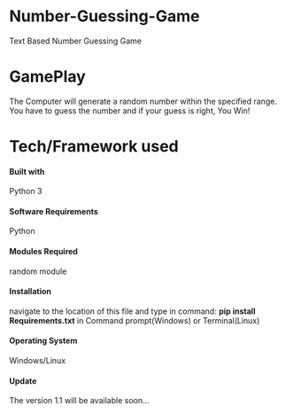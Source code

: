 # Number-Guessing-Game
Text Based Number Guessing Game

# GamePlay
The Computer will generate a random number within the specified range. You have to guess the number and if your guess is right, You Win!

# Tech/Framework used
#### Built with 
Python 3
#### Software Requirements
Python
#### Modules Required
random module
#### Installation
navigate to the location of this file and type in command: **pip install Requirements.txt** in Command prompt(Windows) or Terminal(Linux)
#### Operating System
Windows/Linux
#### Update
The version 1.1 will be available soon...
